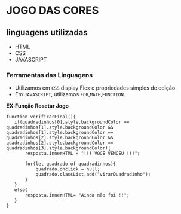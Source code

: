 # JOGO DAS CORES

## linguagens utilizadas
- HTML
- CSS
- JAVASCRIPT

### Ferramentas das Linguagens

- Utilizamos em `CSS` display Flex e propriedades simples de edição 
- Em `JAVASCRIPT`, utilizamos `FOR`,`MATH`,`FUNCTION`.

 **EX:Função Resetar Jogo**
 ~~~
 function verificarFinal(){
    if(quadradinhos[0].style.backgroundColor == quadradinhos[1].style.backgroundColor && quadradinhos[1].style.backgroundColor == quadradinhos[2].style.backgroundColor && quadradinhos[2].style.backgroundColor == quadradinhos[3].style.backgroundColor){
        resposta.innerHTML = "!!! VOCÊ VENCEU !!!";

        for(let quadrado of quadradinhos){
            quadrado.onclick = null;
            quadrado.classList.add("virarQuadradinho");
        }  
    }
    else{
        resposta.innerHTML= "Ainda não foi !!";
    }
}
~~~